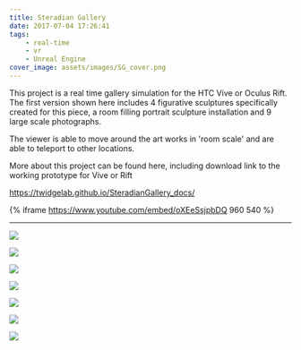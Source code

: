 ```yaml
---
title: Steradian Gallery
date: 2017-07-04 17:26:41
tags:
	- real-time
	- vr
	- Unreal Engine
cover_image: assets/images/SG_cover.png
---
```


This project is a real time gallery simulation for the HTC Vive or Oculus Rift.  The first version shown here includes 4 figurative sculptures specifically created for this piece, a room filling portrait sculpture installation and 9 large scale photographs.

The viewer is able to move around the art works in 'room scale' and are able to teleport to other locations.

More about this project can be found here, including download link to the working prototype for Vive or Rift

https://twidgelab.github.io/SteradianGallery_docs/

{% iframe https://www.youtube.com/embed/oXEeSsjpbDQ 960 540 %}

___


![](HighresScreenshot00005.jpg)

![](HighresScreenshot00012.jpg)

![](HighresScreenshot00016.jpg)

![](HighresScreenshot00013.jpg)

![](HighresScreenshot00001.jpg)

![](HighresScreenshot00002.jpg)

![](HighresScreenshot00004.jpg)